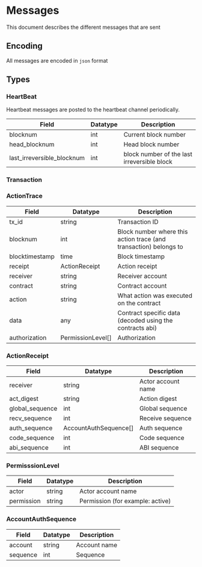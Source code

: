 # Messages

This document describes the different messages that are sent

## Encoding

All messages are encoded in `json` format

## Types

### HeartBeat

Heartbeat messages are posted to the heartbeat channel periodically.

| Field                      | Datatype | Description                                 |
| -------------------------- | -------- | ------------------------------------------- |
| blocknum                   | int      | Current block number                        |
| head_blocknum              | int      | Head block number                           |
| last_irreversible_blocknum | int      | block number of the last irreversible block |

### Transaction


### ActionTrace

| Field          | Datatype          | Description                                                       |
| -------------- | ----------------- | ----------------------------------------------------------------- |
| tx_id          | string            | Transaction ID                                                    |
| blocknum       | int               | Block number where this action trace (and transaction) belongs to |
| blocktimestamp | time              | Block timestamp                                                   |
| receipt        | ActionReceipt     | Action receipt                                                    |
| receiver       | string            | Receiver account                                                  |
| contract       | string            | Contract account                                                  |
| action         | string            | What action was executed on the contract                          |
| data           | any               | Contract specific data (decoded using the contracts abi)          |
| authorization  | PermissionLevel[] | Authorization                                                     |

### ActionReceipt

| Field           | Datatype              | Description        |
| --------------- | --------------------- | ------------------ |
| receiver        | string                | Actor account name |
| act_digest      | string                | Action digest      |
| global_sequence | int                   | Global sequence    |
| recv_sequence   | int                   | Receive sequence   |
| auth_sequence   | AccountAuthSequence[] | Auth sequence      |
| code_sequence   | int                   | Code sequence      |
| abi_sequence    | int                   | ABI sequence       |

### PermisssionLevel

| Field      | Datatype | Description                      |
| ---------- | -------- | -------------------------------- |
| actor      | string   | Actor account name               |
| permission | string   | Permission (for example: active) |

### AccountAuthSequence

| Field    | Datatype | Description  |
| -------- | -------- | ------------ |
| account  | string   | Account name |
| sequence | int      | Sequence     |